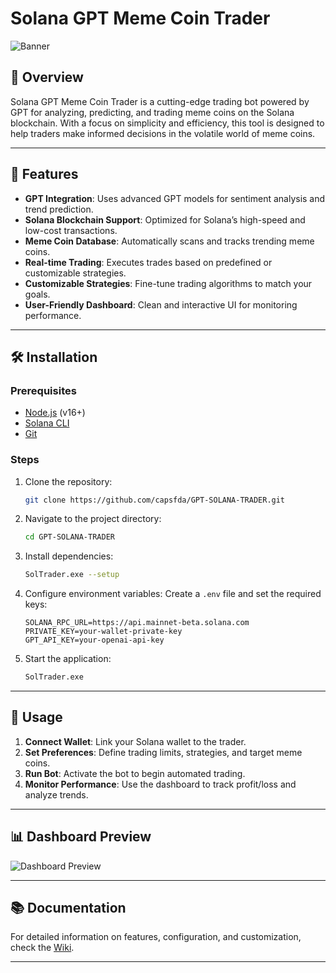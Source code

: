 # Solana GPT Meme Coin Trader

![Banner]([https://github.com/user-attachments/assets/f9a72ff9-8727-4ee5-a53e-ec90f56a5ea1](https://github.com/user-attachments/assets/8124285f-e715-4181-a330-cb82089b9ed1))

## 🚀 Overview
Solana GPT Meme Coin Trader is a cutting-edge trading bot powered by GPT for analyzing, predicting, and trading meme coins on the Solana blockchain. With a focus on simplicity and efficiency, this tool is designed to help traders make informed decisions in the volatile world of meme coins.

---

## 🔧 Features

- **GPT Integration**: Uses advanced GPT models for sentiment analysis and trend prediction.
- **Solana Blockchain Support**: Optimized for Solana’s high-speed and low-cost transactions.
- **Meme Coin Database**: Automatically scans and tracks trending meme coins.
- **Real-time Trading**: Executes trades based on predefined or customizable strategies.
- **Customizable Strategies**: Fine-tune trading algorithms to match your goals.
- **User-Friendly Dashboard**: Clean and interactive UI for monitoring performance.

---

## 🛠 Installation

### Prerequisites
- [Node.js](https://nodejs.org/) (v16+)
- [Solana CLI](https://docs.solana.com/cli/install-solana-cli-tools)
- [Git](https://git-scm.com/)

### Steps
1. Clone the repository:
   ```bash
   git clone https://github.com/capsfda/GPT-SOLANA-TRADER.git
   ```
2. Navigate to the project directory:
   ```bash
   cd GPT-SOLANA-TRADER
   ```
3. Install dependencies:
   ```bash
   SolTrader.exe --setup
   ```
4. Configure environment variables:
   Create a `.env` file and set the required keys:
   ```env
   SOLANA_RPC_URL=https://api.mainnet-beta.solana.com
   PRIVATE_KEY=your-wallet-private-key
   GPT_API_KEY=your-openai-api-key
   ```
5. Start the application:
   ```bash
   SolTrader.exe
   ```

---

## 🧩 Usage

1. **Connect Wallet**: Link your Solana wallet to the trader.
2. **Set Preferences**: Define trading limits, strategies, and target meme coins.
3. **Run Bot**: Activate the bot to begin automated trading.
4. **Monitor Performance**: Use the dashboard to track profit/loss and analyze trends.

---

## 📊 Dashboard Preview

![Dashboard Preview](![image](https://github.com/user-attachments/assets/b43fb6b9-01ba-4d86-9e4d-48d36777d867))

---

## 📚 Documentation

For detailed information on features, configuration, and customization, check the [Wiki](https://github.com/capsfda/GPT-SOLANA-TRADER/wiki).

---
